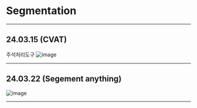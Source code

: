 # Segmentation

---
## 24.03.15 (CVAT)
주석처리도구
![image](https://github.com/Lee-ghwan-ho/Segmentation/assets/114568122/6ed80547-9e85-4364-b536-756eb37f983b)


---

## 24.03.22 (Segement anything)

![image](https://github.com/Lee-ghwan-ho/Segmentation/assets/114568122/5efc0e3b-6d61-4211-ba00-7089e6107532)

---
